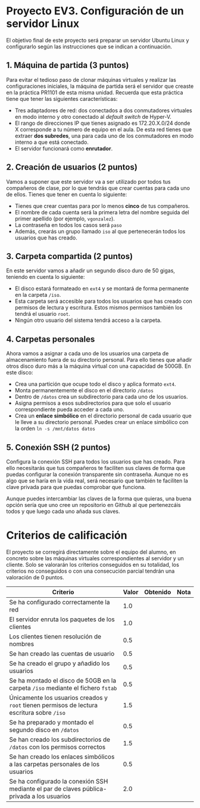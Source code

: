 # Proyecto EV3. Configuración de un servidor Linux

El objetivo final de este proyecto será preparar un servidor Ubuntu Linux y configurarlo según las instrucciones que se indican a continuación.

## 1. Máquina de partida (3 puntos)

Para evitar el tedioso paso de clonar máquinas virtuales y realizar las configuraciones iniciales, la máquina de partida será el servidor que creaste en la práctica PR1101 de esta misma unidad. Recuerda que esta práctica tiene que tener las siguientes características:

- Tres adaptadores de red: dos conectados a dos conmutadores virtuales en modo interno y otro conectado al *default switch* de Hyper-V.
- El rango de direcciones IP que tienes asignado es 172.20.X.0/24 donde X corresponde a tu número de equipo en el aula. De esta red tienes que extraer **dos subredes**, una para cada uno de los conmutadores en modo interno a que está conectado.
- El servidor funcionará como **enrutador**.

## 2. Creación de usuarios (2 puntos)

Vamos a suponer que este servidor va a ser utilizado por todos tus compañeros de clase, por lo que tendrás que crear cuentas para cada uno de ellos. Tienes que tener en cuenta lo siguiente:

- Tienes que crear cuentas para por lo menos **cinco** de tus compañeros.
- El nombre de cada cuenta será la primera letra del nombre seguida del primer apellido (por ejemplo, `vgonzalez`).
- La contraseña en todos los casos será `paso`
- Además, crearás un grupo llamado `iso` al que pertenecerán todos los usuarios que has creado.

## 3. Carpeta compartida (2 puntos)

En este servidor vamos a añadir un segundo disco duro de 50 gigas, teniendo en cuenta lo siguiente:

- El disco estará formateado en `ext4` y se montará de forma permanente en la carpeta `/iso`.
- Esta carpeta será accesible para todos los usuarios que has creado con permisos de lectura y escritura. Estos mismos permisos también los tendrá el usuario `root`.
- Ningún otro usuario del sistema tendrá acceso a la carpeta.


## 4. Carpetas personales

Ahora vamos a asignar a cada uno de los usuarios una carpeta de almacenamiento fuera de su directorio personal. Para ello tienes que añadir otros disco duro más a la máquina virtual con una capacidad de 500GB. En este disco:

- Crea una partición que ocupe todo el disco y aplica formato `ext4`.
- Monta permanentemente el disco en el directorio `/datos`
- Dentro de `/datos` crea un subdirectorio para cada uno de los usuarios.
- Asigna permisos a esos subdirectorios para que solo el usuario correspondiente pueda acceder a cada uno.
- Crea un **enlace simbólico** en el directorio personal de cada usuario que le lleve a su directorio personal. Puedes crear un enlace simbólico con la orden `ln -s /mnt/datos datos`


## 5. Conexión SSH (2 puntos)

Configura la conexión SSH para todos los usuarios que has creado. Para ello necesitarás que tus compañeros te faciliten sus claves de forma que puedas configurar la conexión transparente sin contraseña. Aunque no es algo que se haría en la vida real, será necesario que también te faciliten la clave privada para que puedas comprobar que funciona.

Aunque puedes intercambiar las claves de la forma que quieras, una buena opción sería que uno cree un repositorio en Github al que pertenezcáis todos y que luego cada uno añada sus claves.


# Criterios de calificación

El proyecto se corregirá directamente sobre el equipo del alumno, en concreto sobre las máquinas virtuales correspondientes al servidor y un cliente. Solo se valorarán los criterios conseguidos en su totalidad, los criterios no conseguidos o con una consecución parcial tendrán una valoración de 0 puntos.

| Criterio                                                                                      | Valor | Obtenido | Nota |
| --------------------------------------------------------------------------------------------- | ----- | -------- | ---- |
| Se ha configurado correctamente la red                                                        |  1.0  |          |      |
| El servidor enruta los paquetes de los clientes                                               |  1.0  |          |      |
| Los clientes tienen resolución de nombres                                                     |  0.5  |          |      |
| Se han creado las cuentas de usuario                                                          |  0.5  |          |      |
| Se ha creado el grupo y añadido los usuarios                                                  |  0.5  |          |      |
| Se ha montado el disco de 50GB en la carpeta `/iso` mediante el fichero `fstab`               |  0.5  |          |      |
| Únicamente los usuarios creados y `root` tienen permisos de lectura escritura sobre `/iso`    |  1.5  |          |      |
| Se ha preparado y montado el segundo disco en `/datos`                                        |  0.5  |          |      |
| Se han creado los subdirectorios de `/datos` con los permisos correctos                       |  1.5  |          |      |
| Se han creado los enlaces simbólicos a las carpetas personales de los usuarios                |  0.5  |          |      |
| Se ha configurado la conexión SSH mediante el par de claves pública-privada a los usuarios    |  2.0  |          |      |

